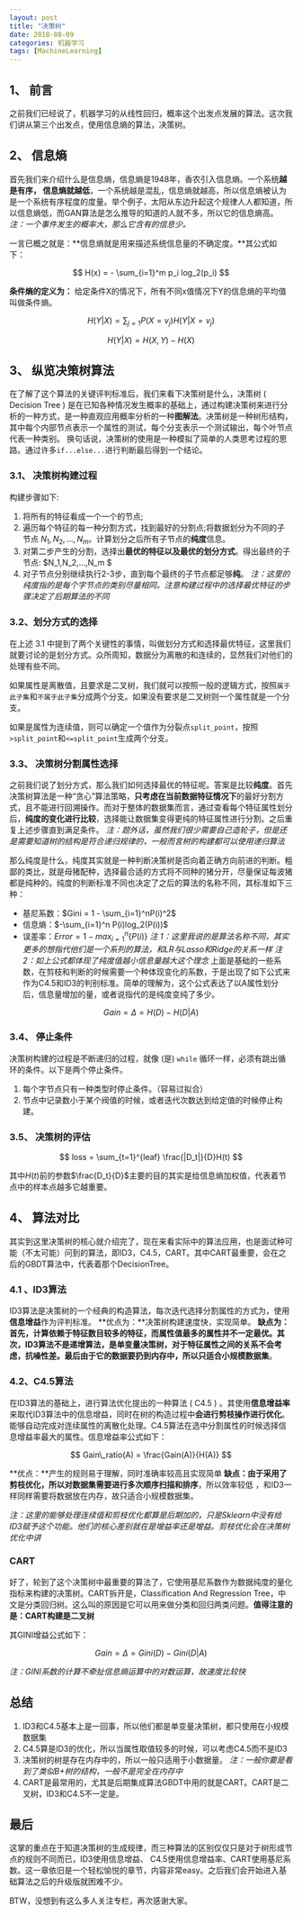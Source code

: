 ```yaml
---
layout: post
title: "决策树"
date: 2018-08-09
categories: 机器学习
tags: [MachineLearning]
---
```

## 1、 前言
之前我们已经说了，机器学习的从线性回归，概率这个出发点发展的算法。这次我们讲从第三个出发点，使用信息熵的算法，决策树。

## 2、 信息熵
首先我们来介绍什么是信息熵，信息熵是1948年，香农引入信息熵。一个系统**越是有序， 信息熵就越低**，一个系统越是混乱，信息熵就越高，所以信息熵被认为是一个系统有序程度的度量。举个例子，太阳从东边升起这个规律人人都知道，所以信息熵低，而GAN算法是怎么推导的知道的人就不多，所以它的信息熵高。
*注：一个事件发生的概率大，那么它含有的信息少。*

一言已概之就是：**信息熵就是用来描述系统信息量的不确定度。**其公式如下：

$$
H(x) = - \sum_{i=1}^m p_i log_2(p_i)
$$

**条件熵的定义为：** 给定条件X的情况下，所有不同x值情况下Y的信息熵的平均值叫做条件熵。

$$
H(Y|X) = \sum_{j=1}P(X = v_j)H(Y|X = v_j)
$$

$$
H(Y|X) = H(X,Y)-H(X)
$$

## 3、 纵览决策树算法
在了解了这个算法的关键评判标准后，我们来看下决策树是什么，决策树 ( Decision Tree ) 是在已知各种情况发生概率的基础上，通过构建决策树来进行分析的一种方式，是一种直观应用概率分析的一种**图解法**。决策树是一种树形结构， 其中每个内部节点表示一个属性的测试，每个分支表示一个测试输出，每个叶节点代表一种类别。
换句话说，决策树的使用是一种模拟了简单的人类思考过程的思路。通过许多`if...else...`进行判断最后得到一个结论。

### 3.1、 决策树构建过程
构建步骤如下:
1. 将所有的特征看成一个一个的节点;
2. 遍历每个特征的每一种分割方式，找到最好的分割点;将数据划分为不同的子节点 $N_1, N_2,...,N_m$。计算划分之后所有子节点的**纯度**信息。
3. 对第二步产生的分割，选择出**最优的特征以及最优的划分方式**。得出最终的子节点: $N_1,N_2,...,N_m $ 
4. 对子节点分别继续执行2-3步，直到每个最终的子节点都足够**纯**。
*注：这里的纯度指的是每个字节点的类别尽量相同。注意构建过程中的选择最优特征的步骤决定了后期算法的不同*

### 3.2、划分方式的选择
在上述 3.1 中提到了两个关键性的事情，叫做划分方式和选择最优特征，这里我们就要讨论的是划分方式。众所周知，数据分为离散的和连续的，显然我们对他们的处理有些不同。

如果属性是离散值，且要求是二叉树，我们就可以按照一般的逻辑方式，按照`属于此子集`和`不属于此子集`分成两个分支。如果没有要求是二叉树则一个属性就是一个分支。

如果是属性为连续值，则可以确定一个值作为分裂点`split_point`，按照`>split_point`和`<=split_point`生成两个分支。

### 3.3、 决策树分割属性选择
之前我们说了划分方式，那么我们如何选择最优的特征呢。答案是比较**纯度**。首先决策树算法是一种“贪心”算法策略，**只考虑在当前数据特征情况下**的最好分割方式，且不能进行回溯操作。而对于整体的数据集而言，通过查看每个特征属性划分后，**纯度的变化进行比较**，选择能让数据集变得更纯的特征属性进行分割。之后重复上述步骤直到满足条件。
*注：题外话，虽然我们很少需要自己造轮子，但是还是需要知道树的结构是符合递归规律的，一般而言树的构建都可以使用递归算法*

那么纯度是什么，纯度其实就是一种判断决策树是否向着正确方向前进的判断。粗鄙的类比，就是母猪配种，选择最合适的方式将不同种的猪分开，尽量保证每波猪都是纯种的。纯度的判断标准不同也决定了之后的算法的名称不同，其标准如下三种：
- 基尼系数：$Gini = 1 - \sum_{i=1}^nP(i)^2$
- 信息熵：$-\sum_{i=1}^n P(i)log_2(P(i))$
- 误差率：$Error = 1 - max_{i=1}^n \{P(i)\}$
*注 1：这里我说的是算法名称不同，其实更多的想指代他们是一个系列的算法，和LR与Lasso和Ridge的关系一样*
*注 2：如上公式都体现了纯度值越小信息量越大这个理念*
上面是基础的一些系数，在剪枝和判断的时候需要一个种体现变化的系数，于是出现了如下公式来作为C4.5和ID3的判别标准。简单的理解为，这个公式表达了以A属性划分后，信息量增加的量，或者说指代的是纯度变纯了多少。

$$
Gain = \Delta = H(D)-H(D|A)
$$

### 3.4、 停止条件
决策树构建的过程是不断递归的过程，就像 (是) `while` 循环一样，必须有跳出循环的条件。以下是两个停止条件。
1. 每个字节点只有一种类型时停止条件。（容易过拟合）
2. 节点中记录数小于某个阀值的时候，或者迭代次数达到给定值的时候停止构建。

### 3.5、 决策树的评估

$$
loss = \sum_{t=1}^{leaf} \frac{|D_t|}{D}H(t)
$$

其中$H(t)$前的参数$\frac{D_t}{D}$主要的目的其实是给信息熵加权值，代表着节点中的样本点越多它越重要。

## 4、 算法对比
其实到这里决策树的核心就介绍完了，现在来看实际中的算法应用，也是面试种可能（不太可能）问到的算法，即ID3，C4.5，CART。其中CART最重要，会在之后的GBDT算法中，代表着那个DecisionTree。

### 4.1 、ID3算法
ID3算法是决策树的一个经典的构造算法，每次迭代选择分割属性的方式为，使用**信息增益**作为评判标准。
**优点为：**决策树构建速度快，实现简单。
**缺点为：**首先，计算依赖于特征数目较多的特征，而属性值最多的属性并不一定最优。其次，ID3算法不是递增算法，是单变量决策树，对于特征属性之间的关系不会考虑，**抗噪性差**。最后由于它的数据要扔到内存中，所以**只适合小规模数据集**。

### 4.2、C4.5算法
在ID3算法的基础上，进行算法优化提出的一种算法 ( C4.5 ) 。其使用**信息增益率**来取代ID3算法中的信息增益，同时在树的构造过程中**会进行剪枝操作进行优化**。能够自动完成对连续属性的离散化处理。C4.5算法在选中分割属性的时候选择信息增益率最大的属性。信息增益率公式如下：

$$
Gain\_ratio(A) = \frac{Gain(A)}{H(A)}
$$

**优点：**产生的规则易于理解，同时准确率较高且实现简单
**缺点：**由于采用了剪枝优化，所以对数据集**需要进行多次顺序扫描和排序**，所以效率较低 ，和ID3一样同样需要将数据放在内存，故只适合小规模数据集。

*注：这里的能够处理连续值和剪枝优化都算是后期加的，只是Sklearn中没有给ID3赋予这个功能。他们的核心差别就在是增益率还是增益。剪枝优化会在决策树优化中讲*

### CART
好了，轮到了这个决策树中最重要的算法了，它使用基尼系数作为数据纯度的量化指标来构建的决策树。CART拆开是，Classification And Regression Tree，中文是分类回归树。这么叫的原因是它可以用来做分类和回归两类问题。**值得注意的是：CART构建是二叉树**

其GINI增益公式如下：

$$
Gain = \Delta = Gini(D) - Gini(D|A)
$$

*注：GINI系数的计算不牵扯信息熵运算中的对数运算，故速度比较快*

## 总结
1. ID3和C4.5基本上是一回事，所以他们都是单变量决策树，都只使用在小规模数据集
2. C4.5算是ID3的优化，所以当属性取值较多的时候，可以考虑C4.5而不是ID3
3. 决策树的树是存在内存中的，所以一般只适用于小数据量。
	*注：一般你要是看到了类似B+树的结构，一般不是完全在内存中*
4. CART是最常用的，尤其是后期集成算法GBDT中用的就是CART。CART是二叉树，ID3和C4.5不一定是。

## 最后
这掌的重点在于知道决策树的生成规律，而三种算法的区别仅仅只是对于树形成节点的规则不同而已，ID3使用信息增益、 C4.5使用信息增益率、CART使用基尼系数。这一章依旧是一个轻松愉悦的章节，内容非常easy。之后我们会开始进入基础算法之后的升级版就困难不少。

BTW，没想到有这么多人关注专栏，再次感谢大家。
<script type="text/x-mathjax-config">MathJax.Hub.Config({tex2jax: {inlineMath:[['$','$']]}});</script>
<script type="text/javascript" src="https://cdnjs.cloudflare.com/ajax/libs/mathjax/2.7.1/MathJax.js?config=TeX-AMS-MML_HTMLorMML"></script>
